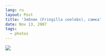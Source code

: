 ```yaml
---
lang: ru
layout: Post
title: 'Зяблик (Fringilla coelebs), самка'
date: Nov 13, 2007
tags:
  - photos
---
```


![](/images/blog/sapegin-artem-20d-2006-07-23-229-2955.jpg)
